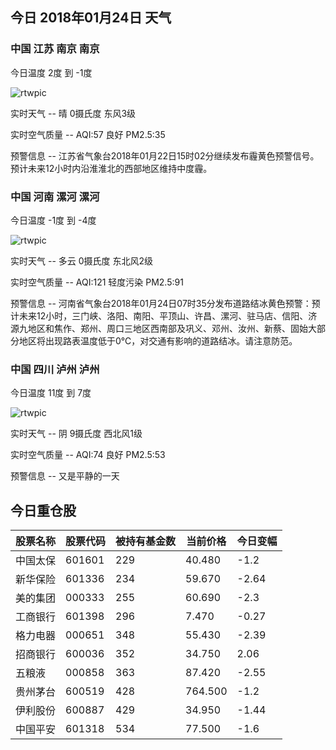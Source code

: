 ## 今日 2018年01月24日 天气
### 中国 江苏 南京 南京

今日温度 2度 到 -1度

![rtwpic](http://app1.showapi.com/weather/icon/day/00.png)

实时天气 -- 晴 0摄氏度 东风3级

实时空气质量 -- AQI:57 良好 PM2.5:35

预警信息 -- 江苏省气象台2018年01月22日15时02分继续发布霾黄色预警信号。预计未来12小时内沿淮淮北的西部地区维持中度霾。
    
### 中国 河南 漯河 漯河

今日温度 -1度 到 -4度

![rtwpic](http://app1.showapi.com/weather/icon/day/01.png)

实时天气 -- 多云 0摄氏度 东北风2级

实时空气质量 -- AQI:121 轻度污染 PM2.5:91

预警信息 -- 河南省气象台2018年01月24日07时35分发布道路结冰黄色预警：预计未来12小时，三门峡、洛阳、南阳、平顶山、许昌、漯河、驻马店、信阳、济源九地区和焦作、郑州、周口三地区西南部及巩义、邓州、汝州、新蔡、固始大部分地区将出现路表温度低于0℃，对交通有影响的道路结冰。请注意防范。
    
### 中国 四川 泸州 泸州

今日温度 11度 到 7度

![rtwpic](http://app1.showapi.com/weather/icon/day/02.png)

实时天气 -- 阴 9摄氏度 西北风1级

实时空气质量 -- AQI:74 良好 PM2.5:53

预警信息 -- 又是平静的一天
    
## 今日重仓股 

|股票名称|股票代码|被持有基金数|当前价格|今日变幅|
|---|---|---|---|---|
|中国太保|601601|229|40.480|-1.2|
|新华保险|601336|234|59.670|-2.64|
|美的集团|000333|255|60.690|-2.3|
|工商银行|601398|296|7.470|-0.27|
|格力电器|000651|348|55.430|-2.39|
|招商银行|600036|352|34.750|2.06|
|五粮液|000858|363|87.420|-2.55|
|贵州茅台|600519|428|764.500|-1.2|
|伊利股份|600887|429|34.950|-1.44|
|中国平安|601318|534|77.500|-1.6|
